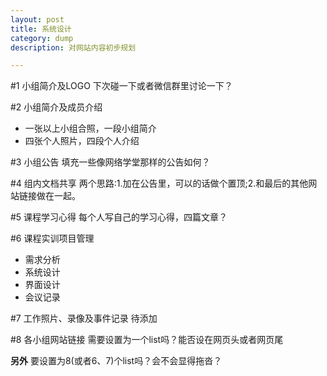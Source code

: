 ```yaml
---
layout: post
title: 系统设计
category: dump
description: 对网站内容初步规划

---
```


#1 小组简介及LOGO
下次碰一下或者微信群里讨论一下？

#2 小组简介及成员介绍
* 一张以上小组合照，一段小组简介
* 四张个人照片，四段个人介绍

#3 小组公告
填充一些像网络学堂那样的公告如何？

#4 组内文档共享
两个思路:1.加在公告里，可以的话做个置顶;2.和最后的其他网站链接做在一起。

#5 课程学习心得
每个人写自己的学习心得，四篇文章？

#6 课程实训项目管理
* 需求分析
* 系统设计
* 界面设计
* 会议记录

#7 工作照片、录像及事件记录
待添加

#8 各小组网站链接
需要设置为一个list吗？能否设在网页头或者网页尾

**另外** 要设置为8(或者6、7)个list吗？会不会显得拖沓？